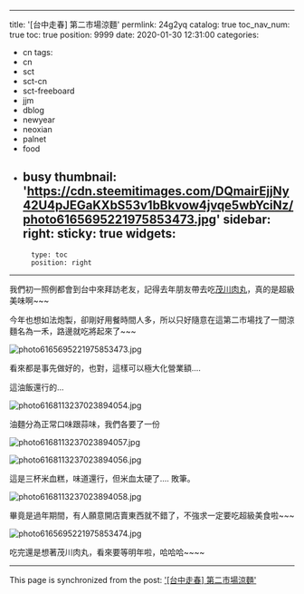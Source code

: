 
---
title: '[台中走春] 第二市場涼麵'
permlink: 24g2yq
catalog: true
toc_nav_num: true
toc: true
position: 9999
date: 2020-01-30 12:31:00
categories:
- cn
tags:
- cn
- sct
- sct-cn
- sct-freeboard
- jjm
- dblog
- newyear
- neoxian
- palnet
- food
- busy
thumbnail: 'https://cdn.steemitimages.com/DQmairEjjNy42U4pJEGaKXbS53v1bBkvow4jvqe5wbYciNz/photo6165695221975853473.jpg'
sidebar:
    right:
        sticky: true
widgets:
    -
        type: toc
        position: right
---


我們初一照例都會到台中來拜訪老友，記得去年朋友帶去吃[茂川肉丸](https://steemit.com/food/@deanliu/3rd28p)，真的是超級美味啊~~~

今年也想如法炮製，卻剛好用餐時間人多，所以只好隨意在這第二市場找了一間涼麵名為一禾，路邊就吃將起來了~~~

![photo6165695221975853473.jpg](https://cdn.steemitimages.com/DQmairEjjNy42U4pJEGaKXbS53v1bBkvow4jvqe5wbYciNz/photo6165695221975853473.jpg)

看來都是事先做好的，也對，這樣可以極大化營業額....

這油飯還行的...

![photo6168113237023894054.jpg](https://cdn.steemitimages.com/DQmcZb2aktnaXpJDNTkSwdd7wZJtHNMWxm6yozHAW13GriG/photo6168113237023894054.jpg)

油麵分為正常口味跟蒜味，我們各要了一份

![photo6168113237023894057.jpg](https://cdn.steemitimages.com/DQmeteb2XFxjfsByi9Ht3YPEPjKahQfZWcGFz2SEPwcUZ9U/photo6168113237023894057.jpg)

![photo6168113237023894056.jpg](https://cdn.steemitimages.com/DQmUFpv8fxXeLZaB8hHhKWcNTgyqZBYy4BjpvyZza6W1TiF/photo6168113237023894056.jpg)

這是三杯米血糕，味道還行，但米血太硬了.... 敗筆。

![photo6168113237023894058.jpg](https://cdn.steemitimages.com/DQmc8rHU7X2YADxYKiNXtvyXnPKs7bnbYMcmGrrydmVFDKH/photo6168113237023894058.jpg)

畢竟是過年期間，有人願意開店賣東西就不錯了，不強求一定要吃超級美食啦~~~

![photo6165695221975853474.jpg](https://cdn.steemitimages.com/DQmWWSCrocQy9CdNUPcwygByoH7j1ahKsGdLRr1PfsASHZL/photo6165695221975853474.jpg)

吃完還是想著茂川肉丸，看來要等明年啦，哈哈哈~~~~

- - -

This page is synchronized from the post: ['[台中走春] 第二市場涼麵'](https://steemit.com/@deanliu/24g2yq)
